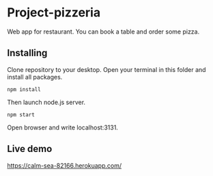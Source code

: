 # Project-pizzeria

Web app for restaurant. You can book a table and order some pizza.

## Installing

Clone repository to your desktop.
Open your terminal in this folder and install all packages. 

```
npm install
```

Then launch node.js server.

```
npm start
```

Open browser and write localhost:3131. 

## Live demo

https://calm-sea-82166.herokuapp.com/
